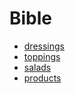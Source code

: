 # Bible 

- [dressings](dressings.md)
- [toppings](toppings.md)
- [salads](salads.md)
- [products](products.md)
